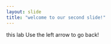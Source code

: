 ```yaml
---
layout: slide 
title: "welcome to our second slide!"
---
```

this lab
Use the left arrow to go back!
